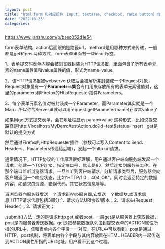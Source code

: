 ```yaml
---
layout: post
title: "html form 和对应组件（input, textarea, checkbox, radio button）向服务器后端传递参数的原理"
date: "2022-08-23"
categories: 
---
```

<p><a href="https://www.jianshu.com/p/baec052d1e54">https://www.jianshu.com/p/baec052d1e54</a></p>

<p>form表单结构。action后面跟的是路径url，methord是用哪种方式来传递，一般都是get和post两种方式，form表单里面有一些input标签。</p>

<div>
<div>
<p>1、表单提交时表单内容会被浏览器封装为HTTP请求报，里面包含了所有表单元素的name属性值和value属性的值，形式为name=value。</p>

<p>2、该HTTP请求报被webserver获取后会被解析并封装成一个Request对象，Request对象里有一个<b>Parameters集合</b>专门用来存放所有的表单元素键值对，这里的parameters即Firefox的HttpRequester插件Parameters。</p>

<p>3、每个表单元素名值对被封装成一个Parameter，而Parameter其实就是一个Map，所以你的Server里就可以用request.getParameter(name)获取其value了</p>

<p>如果用get方式提交表单，会在地址栏显示 param=value 这种形式，比如说提交路径是http://localhost/MyDemo/testAction.do?id=test&amp;status=insert&nbsp;&nbsp; get是默认的提交方式</p>

<p>然后通过Firefox的HttpRequester插件（参数可以写入Content to Send、Headers、Parameters传递给后端），发起一个http url请求。</p>

<div>
<p>通常情况下，HTTP协议的工作原理很好理解，用户通过客户端向服务端发起一个请求，创建一个TCP连接，指定端口号，默认是80，然后连接到服务器工作。在那个端口监听浏览器请求。一旦监听到客户端请求，分析请求类型后，服务器会向客户端返回一个响应状态，比如&quot;HTTP/1.0 ,&nbsp; 404 ,OK&quot;，同时会返回特定的数据内容，如请求的资源，错误代码，其它状态信息等等。</p>

<p>当浏览器向服务器发送一个请求到Web服务器,它发送一个数据块,或请求信息,HTTP请求信息包括3部分:1、请求方法URI协议/版本；2、请求头(Request Header)；3、请求正文；</p>

<div>
<p>.submit()方法，走的是请求http,get,或者post,&nbsp; 一般get是从服务器上获取数据，post是向服务器传送数据。get是把参数数据队列加到提交表单的ACTION属性所指的URL中，值和表单内各个字段一一对应，在URL中可以看到。post是通过HTTP。post机制，将表单内各个字段与其内容放置在HTML HEADER内一起传送到ACTION属性所指的URL地址。用户看不到这个过程。</p>
</div>
</div>
</div>

<p>&nbsp;</p>
</div>

